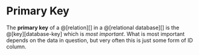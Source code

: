 # Primary Key

The __primary key__ of a @[relation][] in a @[relational database][] is the 
@[key][database-key] which is *most important*. What is most important depends 
on the data in question, but very often this is just some form of ID column.
